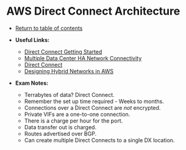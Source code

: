 # AWS Direct Connect Architecture

* [Return to table of contents](../../../README.md)

* **Useful Links:**
  * [Direct Connect Getting Started](https://docs.aws.amazon.com/directconnect/latest/UserGuide/getting_started.html)
  * [Multiple Data Center HA Network Connectivity](https://aws.amazon.com/answers/networking/aws-multiple-data-center-ha-network-connectivity)
  * [Direct Connect](https://aws.amazon.com/directconnect/faqs/)
  * [Designing Hybrid Networks in AWS](https://app.pluralsight.com/library/courses/designing-hybrid-networks-aws/table-of-contents)

* **Exam Notes:**
  * Terrabytes of data? Direct Connect.
  * Remember the set up time required - Weeks to months.
  * Connections over a Direct Connect are _not_ encrypted.
  * Private VIFs are a one-to-one connection.
  * There is a charge per hour for the port.
  * Data transfer out is charged.
  * Routes advertised over BGP.
  * Can create multiple Direct Connects to a single DX location.
